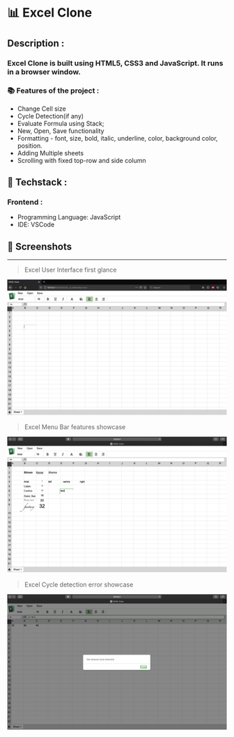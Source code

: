 # 📊 Excel Clone

## Description :

### **Excel Clone is built using HTML5, CSS3 and JavaScript. It runs in a browser window.**

### 📚  **Features of the project :**

- Change Cell size
- Cycle Detection(if any)
- Evaluate Formula using Stack;
- New, Open, Save functionality
- Formatting - font, size, bold, italic, underline, color, background color, position.
- Adding Multiple sheets
- Scrolling with fixed top-row and side column

## **🚀  Techstack :**

### Frontend :

- Programming Language: JavaScript
- IDE: VSCode

## 📸  **Screenshots**
---

> Excel User Interface first glance

![User Interface](https://github.com/sks95/browser_excel_clone/blob/main/screenshots/EXCEL_UI_ss1.png)

> Excel Menu Bar features showcase

![Features Showcase](https://github.com/sks95/browser_excel_clone/blob/main/screenshots/EXCEL_features_ss2.png)

> Excel Cycle detection error showcase

![Cycle Detection](https://github.com/sks95/browser_excel_clone/blob/main/screenshots/EXCEL_CycleDetect_ss3.png)